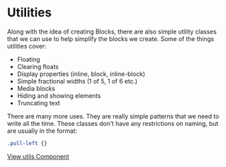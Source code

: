# Utilities

Along with the idea of creating Blocks, there are also simple utility classes that we can use to help
simplify the blocks we create. Some of the things utilities cover:

* Floating
* Clearing floats
* Display properties (inline, block, inline-block)
* Simple fractional widths (1 of 5, 1 of 6 etc.)
* Media blocks
* Hiding and showing elements
* Truncating text

There are many more uses. They are really simple patterns that we need to write all the time. These
classes don't have any restrictions on naming, but are usually in the format:

```css
.pull-left {}
```

[View utils Component](https://github.com/nib-styles/utils)